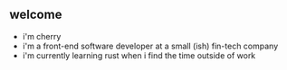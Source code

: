 ## welcome

- i'm cherry
- i'm a front-end software developer at a small (ish) fin-tech company
- i'm currently learning rust when i find the time outside of work
